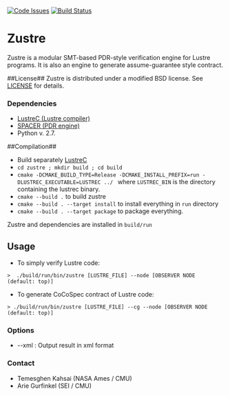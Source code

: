 
[![Code Issues](http://www.quantifiedcode.com/api/v1/project/f01b6e8e42264a9db43a4221e4ebdb51/badge.svg)](http://www.quantifiedcode.com/app/project/f01b6e8e42264a9db43a4221e4ebdb51)
[![Build Status](https://travis-ci.org/coco-team/zustre.svg)](https://travis-ci.org/coco-team/zustre)

# Zustre #

Zustre is a modular SMT-based PDR-style verification engine for Lustre programs. It is also an engine to generate assume-guarantee style contract.

##License##
Zustre is distributed under a modified BSD license. See [LICENSE](LICENSE) for details.

### Dependencies ###

* [LustreC (Lustre compiler)](https://github.com/coco-team/lustrec)
* [SPACER (PDR engine)](http://spacer.bitbucket.org/)
* Python v. 2.7.


##Compilation##

*  Build separately [LustreC](https://github.com/coco-team/lustrec) 
* `cd zustre ; mkdir build ; cd build`
* `cmake -DCMAKE_BUILD_TYPE=Release -DCMAKE_INSTALL_PREFIX=run -DLUSTREC_EXECUTABLE=LUSTREC ../ ` where `LUSTREC_BIN` is the directory containing the lustrec binary.
* `cmake --build .` to build zustre
* `cmake --build . --target install` to install everything in `run` directory
* `cmake --build . --target package` to package everything.

Zustre and dependencies are installed in `build/run`


## Usage ##
* To simply verify Lustre code:
```
>  ./build/run/bin/zustre [LUSTRE_FILE] --node [OBSERVER NODE (default: top)]
```

* To generate CoCoSpec contract of Lustre code:
```
> ./build/run/bin/zustre [LUSTRE_FILE] --cg --node [OBSERVER NODE (default: top)]
```

### Options ###

* --xml : Output result in xml format 

### Contact ###
* Temesghen Kahsai (NASA Ames / CMU)
* Arie Gurfinkel (SEI / CMU)
